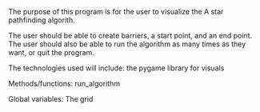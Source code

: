 The purpose of this program is for the user to visualize the A star pathfinding algorith.

The user should be able to create barriers, a start point, and an end point.
The user should also be able to run the algorithm as many times as they want, or quit the program.

The technologies used will include:
    the pygame library for visuals

Methods/functions:
    run_algorithm

Global variables:
    The grid